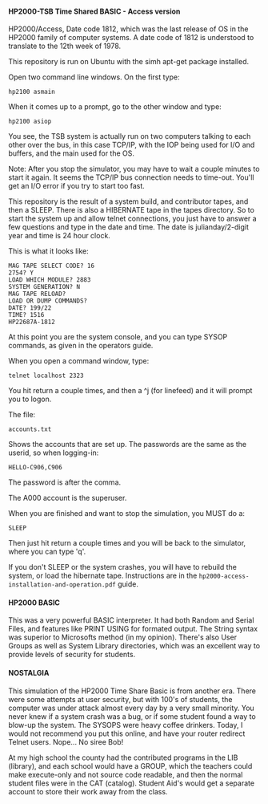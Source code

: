 #### HP2000-TSB Time Shared BASIC - Access version

HP2000/Access, Date code 1812, which was the last release of OS in the HP2000 family of computer systems.
A date code of 1812 is understood to translate to the 12th week of 1978.

This repository is run on Ubuntu with the simh apt-get package installed.

Open two command line windows. On the first type:
```
hp2100 asmain
```
When it comes up to a prompt, go to the other window and type:
```
hp2100 asiop
```
You see, the TSB system is actually run on two computers talking to each other over the bus, in this case TCP/IP, with the IOP being used for I/O and buffers, and the main used for the OS.

Note: After you stop the simulator, you may have to wait a couple minutes to start it again. It seems the TCP/IP bus connection needs to time-out. You'll get an I/O error if you try to start too fast.

This repository is the result of a system build, and contributor tapes, and then a SLEEP. There is also a HIBERNATE tape in the tapes directory. So to start the system up and allow telnet connections, you just have to answer a few questions and type in the date and time. The date is julianday/2-digit year and time is 24 hour clock.

This is what it looks like:

```
MAG TAPE SELECT CODE? 16
2754? Y
LOAD WHICH MODULE? 2883
SYSTEM GENERATION? N
MAG TAPE RELOAD?
LOAD OR DUMP COMMANDS?
DATE? 199/22
TIME? 1516
HP22687A-1812
```

At this point you are the system console, and you can type SYSOP commands, as given in the operators guide.

When you open a command window, type:

```
telnet localhost 2323
```
You hit return a couple times, and then a ^j (for linefeed) and it will prompt you to logon.

The file:
```
accounts.txt
```
Shows the accounts that are set up. The passwords are the same as the userid, so when logging-in:
```
HELLO-C906,C906
```
The password is after the comma.

The A000 account is the superuser.

When you are finished and want to stop the simulation, you MUST do a:
```
SLEEP
```
Then just hit return a couple times and you will be back to the simulator, where you can type 'q'.

If you don't SLEEP or the system crashes, you will have to rebuild the system, or load the hibernate tape. Instructions are in the ```hp2000-access-installation-and-operation.pdf``` guide.

#### HP2000 BASIC
This was a very powerful BASIC interpreter. It had both Random and Serial Files, and features like PRINT USING for formated output. The String syntax was superior to Microsofts method (in my opinion). There's also User Groups as well as System Library directories, which was an excellent way to provide levels of security for students.

#### NOSTALGIA
This simulation of the HP2000 Time Share Basic is from another era. There were some attempts at user security, but with 100's of students,
the computer was under attack almost every day by a very small minority. You never knew if a system crash was a bug, or if some student found
a way to blow-up the system. The SYSOPS were heavy coffee drinkers. Today, I would not recommend you put this online, and have your router
redirect Telnet users. Nope... No siree Bob!

At my high school the county had the contributed programs in the LIB (library), and each school would have a GROUP, which the teachers could make execute-only and not source code readable, and then the normal student files were in the CAT (catalog). Student Aid's would get a separate account to store their work away from the class.
